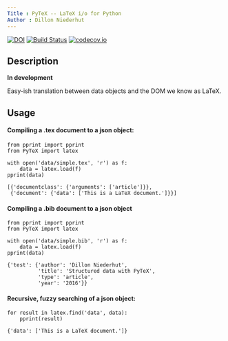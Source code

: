```yaml
---
Title : PyTeX -- LaTeX i/o for Python
Author : Dillon Niederhut
---
```


[![DOI](https://zenodo.org/badge/18094/deniederhut/PyTeX.svg)](https://zenodo.org/badge/latestdoi/18094/deniederhut/PyTeX)  [![Build Status](https://travis-ci.org/deniederhut/PyTeX.svg?branch=master)](https://travis-ci.org/deniederhut/PyTeX)  [![codecov.io](https://codecov.io/github/deniederhut/PyTeX/coverage.svg?branch=master)](https://codecov.io/github/deniederhut/PyTeX?branch=master)

## Description

**In development**

Easy-ish translation between data objects and the DOM we know as LaTeX.

## Usage

#### Compiling a .tex document to a json object:

~~~{.input}
from pprint import pprint
from PyTeX import latex

with open('data/simple.tex', 'r') as f:
    data = latex.load(f)
pprint(data)
~~~

~~~{.output}
[{'documentclass': {'arguments': ['article']}},
 {'document': {'data': ['This is a LaTeX document.']}}]
~~~

#### Compiling a .bib document to a json object

~~~{.input}
from pprint import pprint
from PyTeX import latex

with open('data/simple.bib', 'r') as f:
    data = latex.load(f)
pprint(data)
~~~

~~~{.output}
{'test': {'author': 'Dillon Niederhut',
          'title': 'Structured data with PyTeX',
          'type': 'article',
          'year': '2016'}}
~~~

#### Recursive, fuzzy searching of a json object:

~~~{.input}
for result in latex.find('data', data):
    pprint(result)
~~~

~~~{.output}
{'data': ['This is a LaTeX document.']}
~~~
